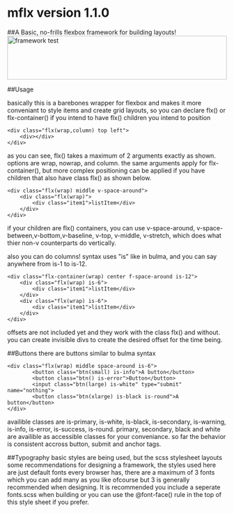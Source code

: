 # mflx version 1.1.0

##A Basic, no-frills flexbox framework for building layouts!
<img src="test.html#.png" alt="framework test"
	title="a test of the framework :D" width="100%" height="100" />

##Usage

basically this is a barebones wrapper for flexbox and makes it more conveniant to style items and create grid layouts, so you can declare flx() or flx-container() if you intend to have flx() children you intend to position

> 
	<div class="flx(wrap,column) top left"> 
		<div></div>
	</div>
>

as you can see, flx() takes a maximum of 2 arguments exactly as shown. options are wrap, nowrap, and column.
the same arguments apply for flx-container(), but more complex positioning can be applied if you have children 
that also have class flx() as shown below.
> 
	<div class="flx(wrap) middle v-space-around">
		<div class="flx(wrap)">
			<div class="item1">listItem</div>
		</div>
	</div>
>

if your children are flx() containers, you can use v-space-around, v-space-between,v-bottom,v-baseline,
v-top, v-middle, v-stretch, which does what thier non-v counterparts do vertically. 

also you can do columns! syntax uses "is" like in bulma, and you can say anywhere from is-1 to is-12. 
> 
	<div class="flx-container(wrap) center f-space-around is-12">
		<div class="flx(wrap) is-6">
			<div class="item1">listItem</div>
		</div>
		<div class="flx(wrap) is-6">
			<div class="item1">listItem</div>
		</div>
	</div>
>

offsets are not included yet and they work with the class flx() and without. you can create invisible divs to create the desired offset for the time being.

##Buttons
there are buttons similar to bulma syntax
> 
	<div class="flx(wrap) middle space-around is-6">
			<button class="btn(small) is-info">A button</button>
			<button class="btn() is-error">Button</button>
			<input class="btn(large) is-white" type="submit" name="nothing">
			<button class="btn(xlarge) is-black is-round">A button</button>
	</div>
>

availible classes are is-primary, is-white, is-black, is-secondary, is-warning, is-info, is-error, is-success,
is-round. primary, secondary, black and white are availible as accessible classes for your conveniance. so far
the behavior is consistent accross button, submit and anchor tags.

##Typography
basic styles are being used, but the scss stylesheet layouts some recommendations for designing a framework,
the styles used here are just default fonts every browser has, there are a maximum of 3 fonts which you can add
many as you like ofcourse but 3 is generally recommended when designing. It is recommended you include a seperate fonts.scss when building or you can use the @font-face() rule in the top of this style sheet if you prefer.
